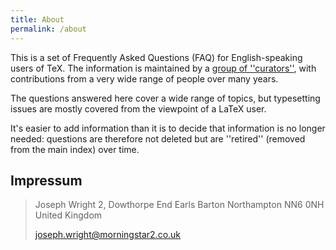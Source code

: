 ```yaml
---
title: About
permalink: /about
---
```


This is a set of Frequently Asked Questions (FAQ) for English-speaking users of
TeX. The information is maintained by a [group of
''curators''](https://github.com/texfaq), with contributions from a very wide
range of people over many years.

The questions answered here cover a wide range of topics, but typesetting
issues are mostly covered from the viewpoint of a LaTeX user.

It's easier to add information than it is to decide that information is no
longer needed: questions are therefore not deleted but are ''retired'' (removed
from the main index) over time.

## Impressum

> Joseph Wright
> 2, Dowthorpe End
> Earls Barton
> Northampton
> NN6 0NH
> United Kingdom
>
> joseph.wright@morningstar2.co.uk

